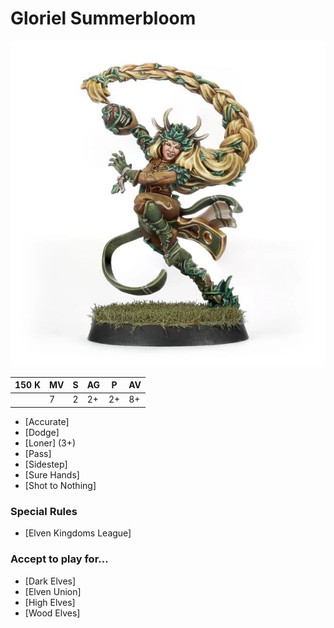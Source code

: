 # Gloriel Summerbloom

![](../media/starplayers/GSummerbloom01.webp)

| 150 K  | MV | S | AG | P | AV |
| --- | --- | --- | --- | --- | --- |
| | 7 | 2 | 2+ | 2+ | 8+ |

* [Accurate]
* [Dodge]
* [Loner] (3+)
* [Pass]
* [Sidestep]
* [Sure Hands]
* [Shot to Nothing]

### Special Rules
* [Elven Kingdoms League]

### Accept to play for...
* [Dark Elves]
* [Elven Union]
* [High Elves]
* [Wood Elves]
